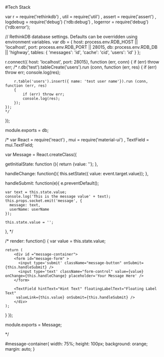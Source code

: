 #Tech Stack

var r = require('rethinkdb')
  , util = require('util')
  , assert = require('assert')
  , logdebug = require('debug') ('rdb:debug')
  , logerror = require('debug') ('rdb:error');


// RethinkDB database settings. Defaults can be overridden using environment variables.
var db = {
    host: process.env.RDB_HOST || 'localhost',
    port: process.env.RDB_PORT || 28015,
    db: process.env.RDB_DB || 'highway',
    tables: {
        'messages': 'id', 
        'cache': 'cid',
        'users': 'id'
    }
  };


r.connect({ host: 'localhost', port: 28015}, function (err, conn) {
    if (err) throw err;
    /*
     r.db('test').tableCreate('users').run (conn, function (err, res) {
        if (err) throw err;
        console.log(res);

        r.table('users').insert({ name: 'test user name'}).run (conn, function (err, res)
        {
            if (err) throw err;
            console.log(res);
        });
    });
    */
});

module.exports = db;


/*
var React = require('react')
  , mui = require('material-ui')
  , TextField = mui.TextField;

var Message = React.createClass({

  getInitialState: function (){
    return {value: ''};
  },

  handleChange: function(){
    this.setState({ value: event.target.value});
  },

  handleSubmit: function(e){
    e.preventDefault();

    var text = this.state.value;
    console.log('This is the message value' + text);
    this.props.socket.emit('message', {
      message: text,
      userName: userName
    });

    this.state.value = '';
  },
*/

/*
  render: function() {
    var value = this.state.value;

    return (
        <div id ="message-container">
        <form id="message-form" >
          <input type='submit' className="message-button" onSubmit={this.handleSubmit} />
          <input type='text' className="form-control" value={value} onChange={this.handleChange} placeholder='Your Message Here' />
        </form>

        <TextField hintText="Hint Text" floatingLabelText="Floating Label Text"
         valueLink={this.value} onSubmit={this.handleSubmit} />
        </div>
    );
  }
});

module.exports = Message;

*/

#message-container{
  width: 75%;
  height: 100px;
  background: orange;
  margin: auto;
}